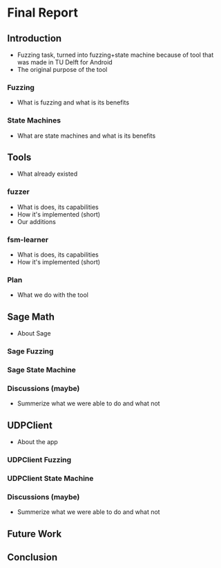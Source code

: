 # Final Report

## Introduction

* Fuzzing task, turned into fuzzing+state machine because of tool that was made in TU Delft for Android
* The original purpose of the tool

### Fuzzing

* What is fuzzing and what is its benefits

### State Machines

* What are state machines and what is its benefits

## Tools

* What already existed

### fuzzer

* What is does, its capabilities
* How it's implemented (short)
* Our additions

### fsm-learner

* What is does, its capabilities
* How it's implemented (short)

### Plan

* What we do with the tool

## Sage Math

* About Sage

### Sage Fuzzing

### Sage State Machine

### Discussions (maybe)
* Summerize what we were able to do and what not

## UDPClient

* About the app

### UDPClient Fuzzing

### UDPClient State Machine

### Discussions (maybe)
* Summerize what we were able to do and what not

## Future Work

## Conclusion
